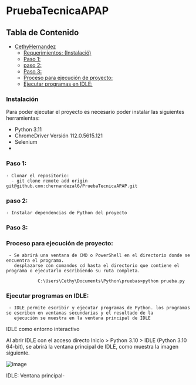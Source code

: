   # PruebaTecnicaAPAP
  ## Tabla de Contenido
  - [CethyHernandez](#cethyhernandez)
    - [Requerimientos: (Instalació)](#requerimientos-instalació)
    - [Paso 1:](#paso-1)
    - [paso 2:](#paso-2)
    - [Paso 3:](#paso-3)
    - [Proceso para ejecución de proyecto:](#proceso-para-ejecución-de-proyecto)
    - [Ejecutar programas en IDLE:](#ejecutar-programas-en-idle)




### Instalación
Para poder ejecutar el proyecto es necesario poder instalar las siguientes herramientas:
- Python 3.11
- ChromeDriver Versión 112.0.5615.121
- Selenium
-
### Paso 1:
    - Clonar el repositorio:
      - git clone remote add origin git@github.com:chernandezal6/PruebaTecnicaAPAP.git

### paso 2:

    - Instalar dependencias de Python del proyecto

### Paso 3:
  ### Proceso para ejecución de proyecto:
     - Se abrirá una ventana de CMD o PowerShell en el directorio donde se encuentra el programa.
       desplazarse con comandos cd hasta el directorio que contiene el programa o ejecutarlo escribiendo su ruta completa.

                C:\Users\Cethy\Documents\Python\pruebas>python prueba.py 

  ### Ejecutar programas en IDLE:
     - IDLE permite escribir y ejecutar programas de Python. los programas se escriben en ventanas secundarias y el resultado de la 
       ejecución se muestra en la ventana principal de IDLE

IDLE como entorno interactivo

Al abrir IDLE con el acceso directo Inicio > Python 3.10 > IDLE (Python 3.10 64-bit), se abrirá la ventana principal de IDLE, como 
muestra la imagen siguiente.

![image](https://user-images.githubusercontent.com/2372580/234679194-e53bf921-c40f-4d7e-bbd0-84385e35591a.png)

IDLE: Ventana principal- 
